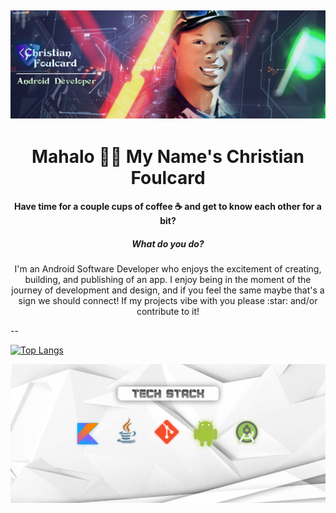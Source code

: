 ![Banner](https://github.com/Cfoulcard/Cfoulcard/blob/main/githubbanner.png)
--
<h1 align="center">Mahalo 👋🏽 My Name's Christian Foulcard</h1>
<h4 align="center">Have time for a couple cups of coffee ☕ and get to know each other for a bit?</h4>


 <h5 align="center">What do you do?</h5>
 <p align="center">
I'm an Android Software Developer who enjoys the excitement of creating, building, and publishing of an app. I enjoy being in the moment of the journey of development and design, and if you feel the same maybe that's a sign we should connect! If my projects vibe with you please :star: and/or contribute to it!
 </p>
 --

[![Top Langs](https://github-readme-stats.vercel.app/api/top-langs/?username=cfoulcard)](https://github.com/anuraghazra/github-readme-stats)

  <img src="https://github.com/Cfoulcard/Cfoulcard/blob/main/githubbanner4.png">


<!---
Cfoulcard/Cfoulcard is a ✨ special ✨ repository because its `README.md` (this file) appears on your GitHub profile.
You can click the Preview link to take a look at your changes.
--->
